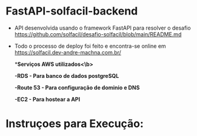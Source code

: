 # FastAPI-solfacil-backend

* API desenvolvida usando o framework FastAPI para resolver o desafio https://github.com/solfacil/desafio-solfacil/blob/main/README.md
* Todo o processo de deploy foi feito e encontra-se online em https://solfacil.dev-andre-machna.com.br/

  *<b>Serviços AWS utilizados<\b>

  -RDS - Para banco de dados postgreSQL

  -Route 53 - Para configuração de dominio e DNS

  -EC2 - Para hostear a API

# Instruçoes para Execução:


